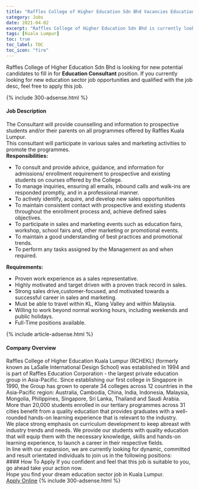 ```yaml
---
title: "Raffles College of Higher Education Sdn Bhd Vacancies Education Consultant" 
category: Jobs 
date: 2021-04-02 
excerpt: "Raffles College of Higher Education Sdn Bhd is currently looking for suitable person to fill in the Education Consultant which positioned at Kuala Lumpur" 
tags: [Kuala Lumpur] 
toc: true 
toc_label: TOC 
toc_icon: "fire" 
--- 
```


<p>Raffles College of Higher Education Sdn Bhd is looking for new potential candidates to fill in for <b>Education Consultant</b> position. If you currently looking for new education sector job opportunities and qualified with the job desc, feel free to apply this job.
</p>{% include 300-adsense.html %} 
<div><div><h4>Job Description</h4></div><div><div><span><div><div>The Consultant will provide counselling and information to prospective students and/or their parents on all programmes offered by Raffles Kuala Lumpur.</div><div>This consultant will participate in various sales and marketing activities to promote the programmes.</div><div><strong>Responsibilities:</strong></div><ul><li>To consult and provide advice, guidance, and information for admissions/ enrollment requirement to prospective and existing students on courses offered by the College.</li><li>To manage inquiries, ensuring all emails, inbound calls and walk-ins are responded promptly, and in a professional manner.</li><li>To actively identify, acquire, and develop new sales opportunities&#160;</li><li>To maintain consistent contact with prospective and existing students throughout the enrollment process and, achieve defined sales objectives.</li><li>To participate in sales and marketing events such as education fairs, workshop, school fairs and, other marketing or promotional events.</li><li>To maintain a good understanding of best practices and promotional trends.</li><li>To perform any tasks assigned by the Management as and when required.</li></ul><div><strong>Requirements:</strong></div><ul><li>Proven work experience as a sales representative.</li><li>Highly motivated and target driven with a proven track record in sales.</li><li>Strong sales drive,customer-focused, and motivated towards a successful career in sales and marketing.</li><li>Must be able to travel within KL, Klang Valley and within Malaysia.</li><li>Willing to work beyond normal working hours, including weekends and public holidays.</li><li>Full-Time positions available.</li></ul></div></span></div></div></div> 
{% include article-adsense.html %} 
<div><div><h4>Company Overview</h4></div><div><div><span><div><div>
	Raffles College of Higher Education Kuala Lumpur (RCHEKL) (formerly known as LaSalle International Design School) was established in 1994 and is part of Raffles Education Corporation - the largest private education group in Asia-Pacific. Since establishing our first college in Singapore in 1990, the Group has grown to operate 34 colleges across 12 countries in the Asia-Pacific region: Australia, Cambodia, China, India, Indonesia, Malaysia, Mongolia, Philippines, Singapore, Sri Lanka, Thailand and Saudi Arabia.</div>
<div>
	More than 20,000 students enrolled in our tertiary programmes across 31 cities benefit from a quality education that provides graduates with a well-rounded hands-on learning experience that is relevant to the industry.</div>
<div>
	We place strong emphasis on curriculum development to keep abreast with industry trends and needs. We provide our students with quality education that will equip them with the necessary knowledge, skills and hands-on learning experience, to launch a career in their respective fields.</div>
<div>
	In line with our expansion, we are currently looking for dynamic, committed and result orientated individuals to join us in the following positions:</div></div></span></div></div></div> 
#### How To Apply 
If you confident and feel that this job is suitable to you, go ahead take your action now. <br/> 
Hope you find your dream education sector job in Kuala Lumpur. <br/> 
<a href="https://www.jobstreet.com.my/en/job/education-consultant-4523881?jobId=jobstreet-my-job-4523881" class="btn btn--info" target="_blank" rel="nofollow noopenner">Apply Online</a> 
{% include 300-adsense.html %} 